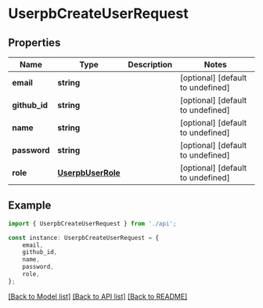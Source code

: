 # UserpbCreateUserRequest


## Properties

Name | Type | Description | Notes
------------ | ------------- | ------------- | -------------
**email** | **string** |  | [optional] [default to undefined]
**github_id** | **string** |  | [optional] [default to undefined]
**name** | **string** |  | [optional] [default to undefined]
**password** | **string** |  | [optional] [default to undefined]
**role** | [**UserpbUserRole**](UserpbUserRole.md) |  | [optional] [default to undefined]

## Example

```typescript
import { UserpbCreateUserRequest } from './api';

const instance: UserpbCreateUserRequest = {
    email,
    github_id,
    name,
    password,
    role,
};
```

[[Back to Model list]](../README.md#documentation-for-models) [[Back to API list]](../README.md#documentation-for-api-endpoints) [[Back to README]](../README.md)
